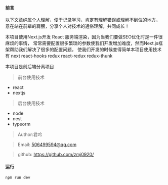 

#### 前言
以下文章纯属个人理解，便于记录学习，肯定有理解错误或理解不到位的地方，
意在站在前辈的肩膀，分享个人对技术的通俗理解，共同成长！



本项目使用Next.js开发 React 服务端渲染，因为当我们要做SEO优化时是一件很麻烦的事情，
常常需要配置很多繁琐的参数使我们开发增加难度，然而Next.js框架帮助我们解决了很多的配置问题，
使我们开发的时候变得简单本项目使用技术有 next  react-hooks  redux react-redux  redux-thunk 


本项目是前后端分离项目

> 前台使用技术

* react
* nextjs

> 后台使用技术

* node 
* nest 
* typeorm

> Author:君吟

> Email: 506499594@qq.com  

> github: https://github.com/zmj0920/


#### 运行
```
npm run dev
```
